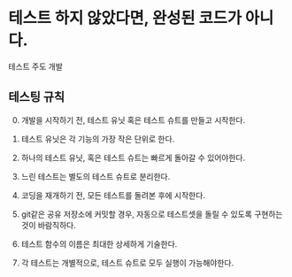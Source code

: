 # 테스트 하지 않았다면, 완성된 코드가 아니다.

테스트 주도 개발

## 테스팅 규칙

0. 개발을 시작하기 전, 테스트 유닛 혹은 테스트 슈트를 만들고 시작한다.

1. 테스트 유닛은 각 기능의 가장 작은 단위로 한다. 

2. 하나의 테스트 유닛, 혹은 테스트 슈트는 빠르게 돌아갈 수 있어야한다. 

3. 느린 테스트는 별도의 테스트 슈트로 분리한다.

4. 코딩을 재개하기 전, 모든 테스트를 돌려본 후에 시작한다.

5. git같은 공유 저장소에 커밋할 경우, 자동으로 테스트셋을 돌릴 수 있도록 구현하는 것이 바람직하다.

6. 테스트 함수의 이름은 최대한 상세하게 기술한다.

7. 각 테스트는 개별적으로, 테스트 슈트로 모두 실행이 가능해야한다.
 
